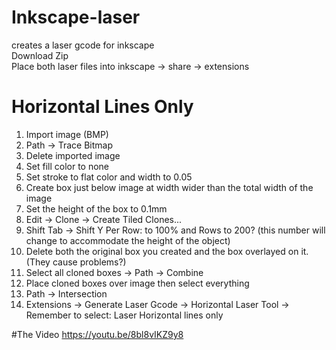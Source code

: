 # Inkscape-laser
creates a laser gcode for inkscape <br />
Download Zip <br />
Place both laser files into inkscape -> share -> extensions


# Horizontal Lines Only
1. Import image (BMP)
2. Path -> Trace Bitmap
3. Delete imported image
4. Set fill color to none
5. Set stroke to flat color and width to 0.05
6. Create box just below image at width wider than the total width of the image
7. Set the height of the box to 0.1mm
8. Edit -> Clone -> Create Tiled Clones...
9. Shift Tab -> Shift Y Per Row: to 100% and Rows to 200? (this number will change to accommodate the height of the object)
10. Delete both the original box you created and the box overlayed on it. (They cause problems?)
11. Select all cloned boxes -> Path -> Combine
12. Place cloned boxes over image then select everything
13. Path -> Intersection
14. Extensions -> Generate Laser Gcode -> Horizontal Laser Tool -> Remember to select: Laser Horizontal lines only

#The Video
https://youtu.be/8bl8vIKZ9y8
